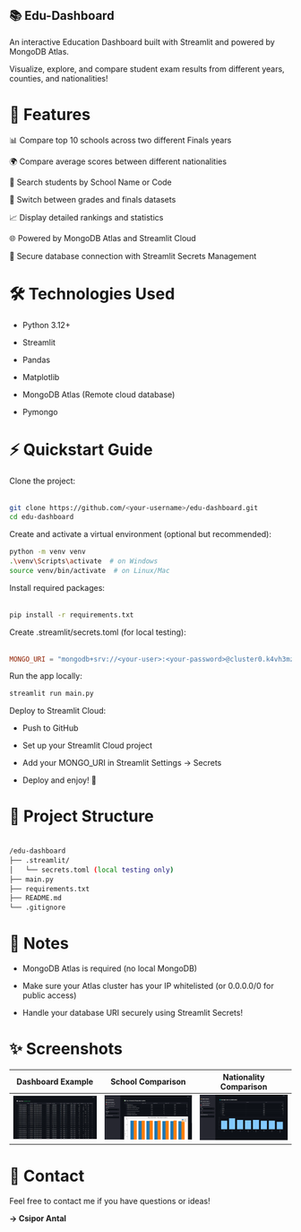 ## 📚 Edu-Dashboard
An interactive Education Dashboard built with Streamlit and powered by MongoDB Atlas.

Visualize, explore, and compare student exam results from different years, counties, and nationalities!

# 🚀 Features
📊 Compare top 10 schools across two different Finals years

🌍 Compare average scores between different nationalities

🏫 Search students by School Name or Code

📅 Switch between grades and finals datasets

📈 Display detailed rankings and statistics

🌐 Powered by MongoDB Atlas and Streamlit Cloud

🔐 Secure database connection with Streamlit Secrets Management

# 🛠 Technologies Used
- Python 3.12+

- Streamlit

- Pandas

- Matplotlib

- MongoDB Atlas (Remote cloud database)

- Pymongo
  
# ⚡ Quickstart Guide
Clone the project:

```bash

git clone https://github.com/<your-username>/edu-dashboard.git
cd edu-dashboard
```

Create and activate a virtual environment (optional but recommended):

```bash
python -m venv venv
.\venv\Scripts\activate  # on Windows
source venv/bin/activate  # on Linux/Mac
```

Install required packages:

```bash

pip install -r requirements.txt
```
Create .streamlit/secrets.toml (for local testing):

```toml

MONGO_URI = "mongodb+srv://<your-user>:<your-password>@cluster0.k4vh3mz.mongodb.net/edu_dashboard?retryWrites=true&w=majority&appName=Cluster0"
```
Run the app locally:

```bash
streamlit run main.py
```
Deploy to Streamlit Cloud:

- Push to GitHub

- Set up your Streamlit Cloud project

- Add your MONGO_URI in Streamlit Settings → Secrets

- Deploy and enjoy! 🚀

# 📂 Project Structure
```bash

/edu-dashboard
├── .streamlit/
│   └── secrets.toml (local testing only)
├── main.py
├── requirements.txt
├── README.md
└── .gitignore
```
# 📝 Notes
- MongoDB Atlas is required (no local MongoDB)

- Make sure your Atlas cluster has your IP whitelisted (or 0.0.0.0/0 for public access)

- Handle your database URI securely using Streamlit Secrets!

# ✨ Screenshots

| Dashboard Example | School Comparison | Nationality Comparison |
|:---:|:---:|:---:|
| ![Dashboard](images/dashboard.png) | ![Compare Finals](images/compare_finals.png) | ![Nationality](images/compare_nationalitys.png) |


# 📧 Contact
Feel free to contact me if you have questions or ideas! 

**→ Csipor Antal**
